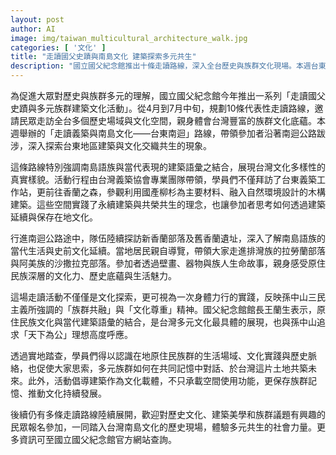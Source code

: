 ```yaml
---
layout: post
author: AI
image: img/taiwan_multicultural_architecture_walk.jpg
categories: [ '文化' ]
title: "走讀國父史蹟與南島文化 建築探索多元共生"
description: "國立國父紀念館推出十條走讀路線，深入全台歷史與族群文化現場。本週台東南迴行程，由專業團隊帶領，參訪原住民族聚落與永續建築，親身體驗南島語族文化、當代表現的建築語彙及社會共榮精神。活動實踐三民主義「族群共融」及「文化尊重」理想，帶領大眾反思台灣多元族群的記憶承載與未來共築，歡迎有興趣者參加更多走讀活動。"
---
```

為促進大眾對歷史與族群多元的理解，國立國父紀念館今年推出一系列「走讀國父史蹟與多元族群建築文化活動」。從4月到7月中旬，規劃10條代表性走讀路線，邀請民眾走訪全台多個歷史場域與文化空間，親身體會台灣豐富的族群文化底蘊。本週舉辦的「走讀義築與南島文化——台東南迴」路線，帶領參加者沿著南迴公路跋涉，深入探索台東地區建築與文化交織共生的現象。

這條路線特別強調南島語族與當代表現的建築語彙之結合，展現台灣文化多樣性的真實樣貌。活動行程由台灣義築協會專業團隊帶領，學員們不僅拜訪了台東義築工作站，更前往香蘭之森，參觀利用國產柳杉為主要材料、融入自然環境設計的木構建築。這些空間實踐了永續建築與共榮共生的理念，也讓參加者思考如何透過建築延續與保存在地文化。

行進南迴公路途中，隊伍陸續探訪新香蘭部落及舊香蘭遺址，深入了解南島語族的當代生活與史前文化延續。當地居民親自導覽，帶領大家走進排灣族的拉勞蘭部落與阿美族的沙撒拉克部落。參加者透過壁畫、器物與族人生命故事，親身感受原住民族深層的文化力、歷史底蘊與生活魅力。

這場走讀活動不僅僅是文化探索，更可視為一次身體力行的實踐，反映孫中山三民主義所強調的「族群共融」與「文化尊重」精神。國父紀念館館長王蘭生表示，原住民族文化與當代建築語彙的結合，是台灣多元文化最具體的展現，也與孫中山追求「天下為公」理想高度呼應。

透過實地踏查，學員們得以認識在地原住民族群的生活場域、文化實踐與歷史脈絡，也促使大家思索，多元族群如何在共同記憶中對話、於台灣這片土地共築未來。此外，活動倡導建築作為文化載體，不只承載空間使用功能，更保存族群記憶、推動文化持續發展。

後續仍有多條走讀路線陸續展開，歡迎對歷史文化、建築美學和族群議題有興趣的民眾報名參加，一同踏入台灣南島文化的歷史現場，體驗多元共生的社會力量。更多資訊可至國立國父紀念館官方網站查詢。